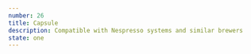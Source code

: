 ```yaml
---
number: 26
title: Capsule
description: Compatible with Nespresso systems and similar brewers
state: one
---
```

